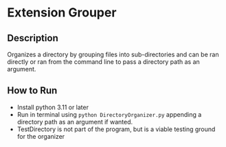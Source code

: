 # Extension Grouper

## Description
Organizes a directory by grouping files into sub-directories and can be ran directly or ran from the command line to pass a directory path as an argument.

## How to Run
- Install python 3.11 or later
- Run in terminal using `python DirectoryOrganizer.py` appending a directory path as an argument if wanted.
- TestDirectory is not part of the program, but is a viable testing ground for the organizer
